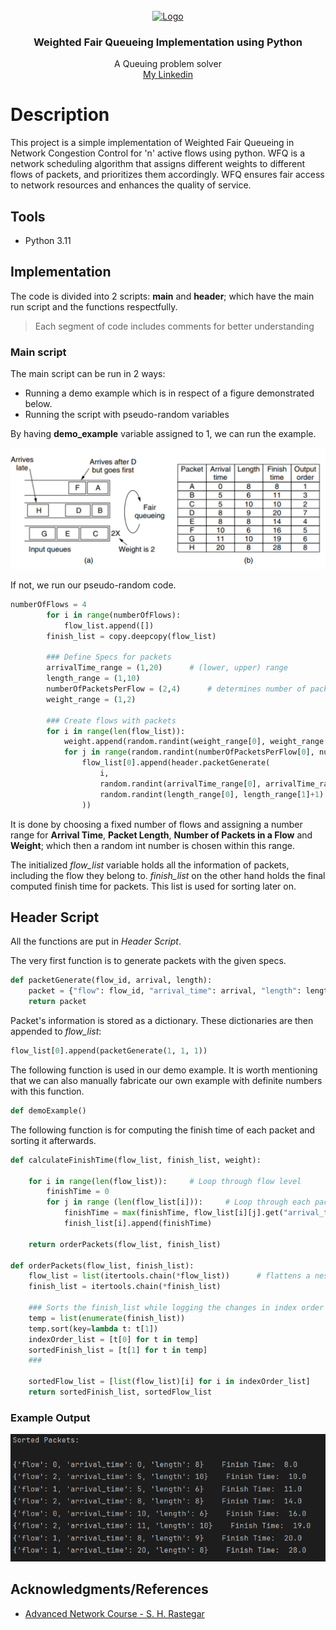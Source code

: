 <!-- PROJECT LOGO -->
<br />
<div align="center">
  <a href="">
    <img src="https://tse3.mm.bing.net/th/id/OIG4.HFlOnfv06WiEnWWrmTD8?pid=ImgGn" alt="Logo" width="160" height="160">
  </a>

  <h3 align="center">Weighted Fair Queueing Implementation using Python</h3>

  <p align="center">
    A Queuing problem solver
    <br />
    <a href="linkedin.com/in/ali-fathi-vafegh-84bb0a274/">My Linkedin</a>
  </p>
</div>

# Description

This project is a simple implementation of Weighted Fair Queueing in Network Congestion Control for 'n' active flows using python.
WFQ is a network scheduling algorithm that assigns different weights to different flows of packets, and prioritizes them accordingly.
WFQ ensures fair access to network resources and enhances the quality of service.

## Tools

- Python 3.11

## Implementation

The code is divided into 2 scripts: **main** and **header**; which have the main run script and the functions respectfully.

> Each segment of code includes comments for better understanding

### Main script

The main script can be run in 2 ways:

- Running a demo example which is in respect of a figure demonstrated below.
- Running the script with pseudo-random variables

By having **demo_example** variable assigned to 1, we can run the example.

![Example Problem](https://github.com/ShamsAli-fathi/Weighted-Fair-Queueing-Implementation-using-Python/blob/main/DemoExample.png)

If not, we run our pseudo-random code.

```python
numberOfFlows = 4
        for i in range(numberOfFlows):
            flow_list.append([])
        finish_list = copy.deepcopy(flow_list)

        ### Define Specs for packets
        arrivalTime_range = (1,20)      # (lower, upper) range
        length_range = (1,10)
        numberOfPacketsPerFlow = (2,4)      # determines number of packets that exist in each flow
        weight_range = (1,2)

        ### Create flows with packets
        for i in range(len(flow_list)):
            weight.append(random.randint(weight_range[0], weight_range[1]+1))
            for j in range(random.randint(numberOfPacketsPerFlow[0], numberOfPacketsPerFlow[1]+1)):
                flow_list[0].append(header.packetGenerate(
                    i,
                    random.randint(arrivalTime_range[0], arrivalTime_range[1]+1),
                    random.randint(length_range[0], length_range[1]+1)
                ))
```

It is done by choosing a fixed number of flows and assigning a number range for **Arrival Time**, **Packet Length**, **Number of Packets in a Flow** and **Weight**; which then a random int number is chosen within this range.

The initialized _flow_list_ variable holds all the information of packets, including the flow they belong to. _finish_list_ on the other hand holds the final computed finish time for packets. This list is used for sorting later on.

## Header Script

All the functions are put in _Header Script_.

The very first function is to generate packets with the given specs.

```python
def packetGenerate(flow_id, arrival, length):
    packet = {"flow": flow_id, "arrival_time": arrival, "length": length}
    return packet
```

Packet's information is stored as a dictionary. These dictionaries are then appended to _flow_list_:

```python
flow_list[0].append(packetGenerate(1, 1, 1))
```

The following function is used in our demo example. It is worth mentioning that we can also manually fabricate our own example with definite numbers with this function.

```python
def demoExample()
```

The following function is for computing the finish time of each packet and sorting it afterwards.

```python
def calculateFinishTime(flow_list, finish_list, weight):

    for i in range(len(flow_list)):     # Loop through flow level
        finishTime = 0
        for j in range (len(flow_list[i])):     # Loop through each packet in a flow
            finishTime = max(finishTime, flow_list[i][j].get("arrival_time")) + flow_list[i][j].get("length") / weight[i]
            finish_list[i].append(finishTime)

    return orderPackets(flow_list, finish_list)

def orderPackets(flow_list, finish_list):
    flow_list = list(itertools.chain(*flow_list))      # flattens a nested array
    finish_list = itertools.chain(*finish_list)

    ### Sorts the finish_list while logging the changes in index order
    temp = list(enumerate(finish_list))
    temp.sort(key=lambda t: t[1])
    indexOrder_list = [t[0] for t in temp]
    sortedFinish_list = [t[1] for t in temp]
    ###

    sortedFlow_list = [list(flow_list)[i] for i in indexOrder_list]     #sorts flow_list with the given index order ( indexOrder_list )
    return sortedFinish_list, sortedFlow_list
```

### Example Output

![Solution](https://github.com/ShamsAli-fathi/Weighted-Fair-Queueing-Implementation-using-Python/blob/main/DemoOutput.png)

## Acknowledgments/References

- [Advanced Network Course - S. H. Rastegar](https://www.linkedin.com/in/seyed-hamed-rastegar-2b2682ab/?originalSubdomain=ir)

